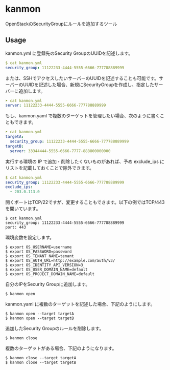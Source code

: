 # kanmon
OpenStackのSecurityGroupにルールを追加するツール

## Usage

kanmon.yml に登録先のSecurity GroupのUUIDを記述します。

```yaml
$ cat kanmon.yml
security_group: 11122233-4444-5555-6666-777788889999
```

または、SSHでアクセスしたいサーバーのUUIDを記述することも可能です。サーバーのUUIDを記述した場合、新規にSecurityGroupを作成し、指定したサーバーに追加します。

```yaml
➤ cat kanmon.yml
server: 11122233-4444-5555-6666-777788889999
```

もし、kanmon.yaml で複数のターゲットを管理したい場合、次のように書くこともできます。

```yaml
➤ cat kanmon.yml
targetA:
  security_group: 11122233-4444-5555-6666-777788889999
targetB:
  server: 33344444-5555-6666-7777-888800000000
```

実行する環境の IP で追加・削除したくないものがあれば、予め exclude\_ips にリストを記載しておくことで除外できます。

```yaml
$ cat kanmon.yml
security_group: 11122233-4444-5555-6666-777788889999
exclude_ips:
  - 203.0.113.0
```

開くポートはTCP/22ですが、変更することもできます。以下の例ではTCP/443を開いています。

```
$ cat kanmon.yml
security_group: 11122233-4444-5555-6666-777788889999
port: 443
```


環境変数を設定します。

```
$ export OS_USERNAME=username
$ export OS_PASSWORD=password
$ export OS_TENANT_NAME=tenant
$ export OS_AUTH_URL=http://example.com/auth/v3/
$ export OS_IDENTITY_API_VERSION=3
$ export OS_USER_DOMAIN_NAME=default
$ export OS_PROJECT_DOMAIN_NAME=default
```

自分のIPをSecurity Groupに追加します。

```
$ kanmon open
```

kanmon.yaml に複数のターゲットを記述した場合、下記のようにします。

```
$ kanmon open --target targetA
$ kanmon open --target targetB
```

追加したSecurity Groupのルールを削除します。

```
$ kanmon close
```

複数のターゲットがある場合、下記のようになります。

```
$ kanmon close --target targetA
$ kanmon close --target targetB
```
